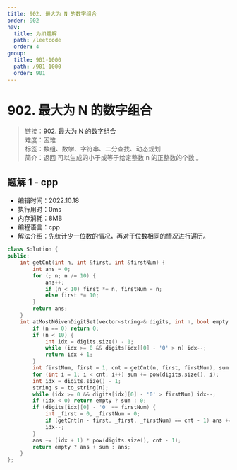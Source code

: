```yaml
---
title: 902. 最大为 N 的数字组合
order: 902
nav:
  title: 力扣题解
  path: /leetcode
  order: 4
group:
  title: 901-1000
  path: /901-1000
  order: 901
---
```


# 902. 最大为 N 的数字组合

> 链接：[902. 最大为 N 的数字组合](https://leetcode.cn/problems/numbers-at-most-n-given-digit-set/)  
> 难度：困难  
> 标签：数组、数学、字符串、二分查找、动态规划  
> 简介：返回 可以生成的小于或等于给定整数 n 的正整数的个数 。

## 题解 1 - cpp

- 编辑时间：2022.10.18
- 执行用时：0ms
- 内存消耗：8MB
- 编程语言：cpp
- 解法介绍：先统计少一位数的情况，再对于位数相同的情况进行遍历。

```cpp
class Solution {
public:
    int getCnt(int n, int &first, int &firstNum) {
        int ans = 0;
        for (; n; n /= 10) {
            ans++;
            if (n < 10) first *= n, firstNum = n;
            else first *= 10;
        }
        return ans;
    }
    int atMostNGivenDigitSet(vector<string>& digits, int n, bool empty = true) {
        if (n == 0) return 0;
        if (n < 10) {
            int idx = digits.size() - 1;
            while (idx >= 0 && digits[idx][0] - '0' > n) idx--;
            return idx + 1;
        }
        int firstNum, first = 1, cnt = getCnt(n, first, firstNum), sum = 0, ans = 0;
        for (int i = 1; i < cnt; i++) sum += pow(digits.size(), i);
        int idx = digits.size() - 1;
        string s = to_string(n);
        while (idx >= 0 && digits[idx][0] - '0' > firstNum) idx--;
        if (idx < 0) return empty ? sum : 0;
        if (digits[idx][0] - '0' == firstNum) {
            int _first = 0, _firstNum = 0;
            if (getCnt(n - first, _first, _firstNum) == cnt - 1) ans += atMostNGivenDigitSet(digits, n - first, false);
            idx--;
        }
        ans += (idx + 1) * pow(digits.size(), cnt - 1);
        return empty ? ans + sum : ans;
    }
};
```
